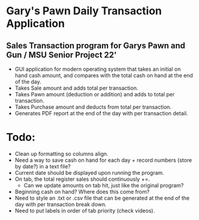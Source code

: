 # Gary's Pawn Daily Transaction Application
## Sales Transaction program for Garys Pawn and Gun / MSU Senior Project 22'
- GUI application for modern operating system that takes an initial on hand cash amount, and compares with the total cash on hand at the end of the day.
- Takes Sale amount and adds total per transaction.
- Takes Pawn amount (deduction or addition) and adds to total per transaction.
- Takes Purchase amount and deducts from total per transaction.
- Generates PDF report at the end of the day with per transaction detail.

# Todo:
- Clean up formatting so columns align.
- Need a way to save cash on hand for each day + record numbers (store by date?) in a text file?
- Current date should be displayed upon running the program.
- On tab, the total register sales should continuously +=.
  - Can we update amounts on tab hit, just like the original program?
- Beginning cash on hand? Where does this come from?
- Need to style an .txt or .csv file that can be generated at the end of the day with per transaction break down.
- Need to put labels in order of tab priority (check videos).
